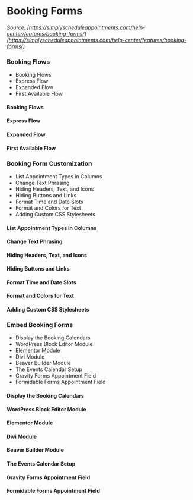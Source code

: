# Booking Forms


*Source: [https://simplyscheduleappointments.com/help-center/features/booking-forms/](https://simplyscheduleappointments.com/help-center/features/booking-forms/)*

### Booking Flows

- Booking Flows
- Express Flow
- Expanded Flow
- First Available Flow

#### Booking Flows

#### Express Flow

#### Expanded Flow

#### First Available Flow

### Booking Form Customization

- List Appointment Types in Columns
- Change Text Phrasing
- Hiding Headers, Text, and Icons
- Hiding Buttons and Links
- Format Time and Date Slots
- Format and Colors for Text
- Adding Custom CSS Stylesheets

#### List Appointment Types in Columns

#### Change Text Phrasing

#### Hiding Headers, Text, and Icons

#### Hiding Buttons and Links

#### Format Time and Date Slots

#### Format and Colors for Text

#### Adding Custom CSS Stylesheets

### Embed Booking Forms

- Display the Booking Calendars
- WordPress Block Editor Module
- Elementor Module
- Divi Module
- Beaver Builder Module
- The Events Calendar Setup
- Gravity Forms Appointment Field
- Formidable Forms Appointment Field

#### Display the Booking Calendars

#### WordPress Block Editor Module

#### Elementor Module

#### Divi Module

#### Beaver Builder Module

#### The Events Calendar Setup

#### Gravity Forms Appointment Field

#### Formidable Forms Appointment Field
